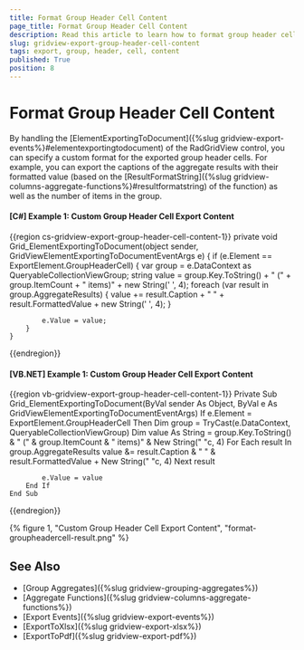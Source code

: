 ```yaml
---
title: Format Group Header Cell Content
page_title: Format Group Header Cell Content
description: Read this article to learn how to format group header cell content within RadGridView - Telerik's {{ site.framework_name }} DataGrid.
slug: gridview-export-group-header-cell-content
tags: export, group, header, cell, content
published: True
position: 8
---
```


# Format Group Header Cell Content

By handling the [ElementExportingToDocument]({%slug gridview-export-events%}#elementexportingtodocument) of the RadGridView control, you can specify a custom format for the exported group header cells. For example, you can export the captions of the aggregate results with their formatted value (based on the [ResultFormatString]({%slug gridview-columns-aggregate-functions%}#resultformatstring) of the function) as well as the number of items in the group.

#### __[C#] Example 1: Custom Group Header Cell Export Content__

{{region cs-gridview-export-group-header-cell-content-1}}
    private void Grid_ElementExportingToDocument(object sender, GridViewElementExportingToDocumentEventArgs e)
    {
        if (e.Element == ExportElement.GroupHeaderCell)
        {
            var group = e.DataContext as QueryableCollectionViewGroup;
            string value = group.Key.ToString() + " (" + group.ItemCount + " items)" + new String(' ', 4);
            foreach (var result in group.AggregateResults)
            {
                value += result.Caption + " " + result.FormattedValue + new String(' ', 4);
            }

            e.Value = value;
        }
    }
{{endregion}}

#### __[VB.NET] Example 1: Custom Group Header Cell Export Content__

{{region vb-gridview-export-group-header-cell-content-1}}
	Private Sub Grid_ElementExportingToDocument(ByVal sender As Object, ByVal e As GridViewElementExportingToDocumentEventArgs)
		If e.Element = ExportElement.GroupHeaderCell Then
			Dim group = TryCast(e.DataContext, QueryableCollectionViewGroup)
			Dim value As String = group.Key.ToString() & " (" & group.ItemCount & " items)" & New String(" "c, 4)
			For Each result In group.AggregateResults
				value &= result.Caption & " " & result.FormattedValue + New String(" "c, 4)
			Next result

			e.Value = value
		End If
	End Sub
{{endregion}}

{% figure 1, "Custom Group Header Cell Export Content", "format-groupheadercell-result.png" %}

## See Also

 * [Group Aggregates]({%slug gridview-grouping-aggregates%})
 * [Aggregate Functions]({%slug gridview-columns-aggregate-functions%})
 * [Export Events]({%slug gridview-export-events%})
 * [ExportToXlsx]({%slug gridview-export-xlsx%})
 * [ExportToPdf]({%slug gridview-export-pdf%})
